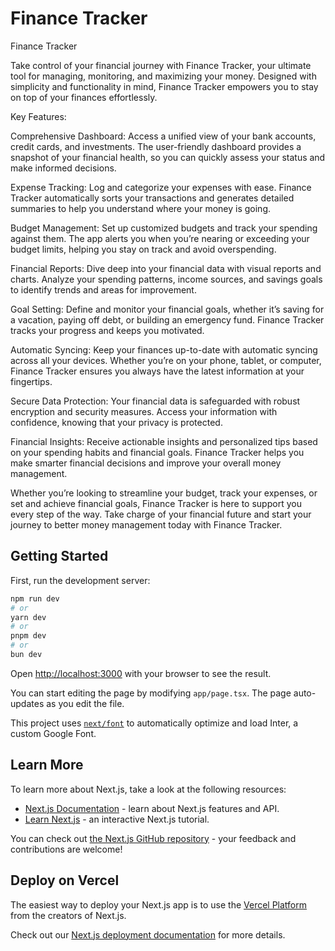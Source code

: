 # Finance Tracker

Finance Tracker

Take control of your financial journey with Finance Tracker, your ultimate tool for managing, monitoring, and maximizing your money. Designed with simplicity and functionality in mind, Finance Tracker empowers you to stay on top of your finances effortlessly.

Key Features:

Comprehensive Dashboard: Access a unified view of your bank accounts, credit cards, and investments. The user-friendly dashboard provides a snapshot of your financial health, so you can quickly assess your status and make informed decisions.

Expense Tracking: Log and categorize your expenses with ease. Finance Tracker automatically sorts your transactions and generates detailed summaries to help you understand where your money is going.

Budget Management: Set up customized budgets and track your spending against them. The app alerts you when you’re nearing or exceeding your budget limits, helping you stay on track and avoid overspending.

Financial Reports: Dive deep into your financial data with visual reports and charts. Analyze your spending patterns, income sources, and savings goals to identify trends and areas for improvement.

Goal Setting: Define and monitor your financial goals, whether it’s saving for a vacation, paying off debt, or building an emergency fund. Finance Tracker tracks your progress and keeps you motivated.

Automatic Syncing: Keep your finances up-to-date with automatic syncing across all your devices. Whether you’re on your phone, tablet, or computer, Finance Tracker ensures you always have the latest information at your fingertips.

Secure Data Protection: Your financial data is safeguarded with robust encryption and security measures. Access your information with confidence, knowing that your privacy is protected.

Financial Insights: Receive actionable insights and personalized tips based on your spending habits and financial goals. Finance Tracker helps you make smarter financial decisions and improve your overall money management.

Whether you’re looking to streamline your budget, track your expenses, or set and achieve financial goals, Finance Tracker is here to support you every step of the way. Take charge of your financial future and start your journey to better money management today with Finance Tracker.

## Getting Started

First, run the development server:

```bash
npm run dev
# or
yarn dev
# or
pnpm dev
# or
bun dev
```

Open [http://localhost:3000](http://localhost:3000) with your browser to see the result.

You can start editing the page by modifying `app/page.tsx`. The page auto-updates as you edit the file.

This project uses [`next/font`](https://nextjs.org/docs/basic-features/font-optimization) to automatically optimize and load Inter, a custom Google Font.

## Learn More

To learn more about Next.js, take a look at the following resources:

- [Next.js Documentation](https://nextjs.org/docs) - learn about Next.js features and API.
- [Learn Next.js](https://nextjs.org/learn) - an interactive Next.js tutorial.

You can check out [the Next.js GitHub repository](https://github.com/vercel/next.js/) - your feedback and contributions are welcome!

## Deploy on Vercel

The easiest way to deploy your Next.js app is to use the [Vercel Platform](https://vercel.com/new?utm_medium=default-template&filter=next.js&utm_source=create-next-app&utm_campaign=create-next-app-readme) from the creators of Next.js.

Check out our [Next.js deployment documentation](https://nextjs.org/docs/deployment) for more details.
